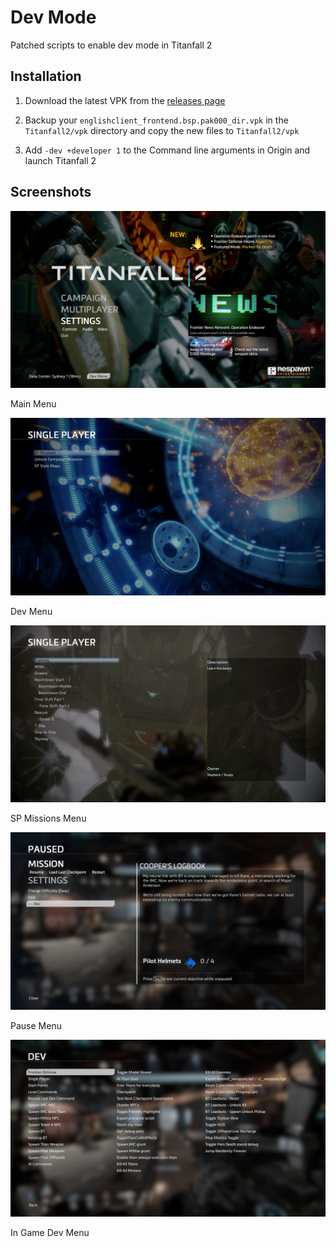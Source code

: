 # Dev Mode
Patched scripts to enable dev mode in Titanfall 2

## Installation

1) Download the latest VPK from the [releases page](https://github.com/taskinoz/Dev-Mode/releases)

2) Backup your `englishclient_frontend.bsp.pak000_dir.vpk` in the `Titanfall2/vpk` directory and copy the new files to `Titanfall2/vpk`

3) Add `-dev +developer 1` to the Command line arguments in Origin and launch Titanfall 2

## Screenshots

![Main menu with "Dev Menu" button](https://github.com/taskinoz/Dev-Mode/blob/ba2b71f03b82cfd9d7f94fd39ccd92c598db6048/assets/dev1.jpg)

Main Menu

![Sub menu's in the Dev Menu](https://github.com/taskinoz/Dev-Mode/blob/ba2b71f03b82cfd9d7f94fd39ccd92c598db6048/assets/dev2.jpg)

Dev Menu

![A list of Single Player missions](https://github.com/taskinoz/Dev-Mode/blob/ba2b71f03b82cfd9d7f94fd39ccd92c598db6048/assets/dev3.jpg)

SP Missions Menu

![Showing the Dev Menu showing up when paused](https://github.com/taskinoz/Dev-Mode/blob/ba2b71f03b82cfd9d7f94fd39ccd92c598db6048/assets/dev4.jpg)

Pause Menu

![Showing all the options with the in game Dev Menu](https://github.com/taskinoz/Dev-Mode/blob/ba2b71f03b82cfd9d7f94fd39ccd92c598db6048/assets/dev5.jpg)

In Game Dev Menu
